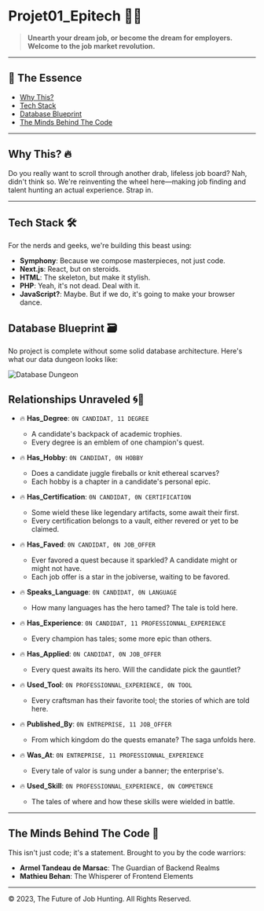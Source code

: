 # Projet01_Epitech 🚀💥

> **Unearth your dream job, or become the dream for employers. Welcome to the job market revolution.**

---

## 📌 The Essence

- [Why This?](#why-this-🔥)
- [Tech Stack](#tech-stack-🛠)
- [Database Blueprint](#database-blueprint-🗃)
- [The Minds Behind The Code](#the-minds-behind-the-code-🧠)

---

## Why This? 🔥

Do you really want to scroll through another drab, lifeless job board? Nah, didn't think so. We're reinventing the wheel here—making job finding and talent hunting an actual experience. Strap in.

---

## Tech Stack 🛠

For the nerds and geeks, we're building this beast using:

- **Symphony**: Because we compose masterpieces, not just code.
- **Next.js**: React, but on steroids.
- **HTML**: The skeleton, but make it stylish.
- **PHP**: Yeah, it's not dead. Deal with it.
- **JavaScript?**: Maybe. But if we do, it's going to make your browser dance.

## Database Blueprint 🗃

No project is complete without some solid database architecture. Here's what our data dungeon looks like:

![Database Dungeon](https://raw.githubusercontent.com/armeldemarsac92/projet01_epitech/informations/schema.png)

## Relationships Unraveled 🌀🔗

- 🔥 **Has_Degree**: `0N CANDIDAT, 11 DEGREE`  
    - A candidate's backpack of academic trophies.
    - Every degree is an emblem of one champion's quest.

- 🔥 **Has_Hobby**: `0N CANDIDAT, 0N HOBBY`  
    - Does a candidate juggle fireballs or knit ethereal scarves?
    - Each hobby is a chapter in a candidate's personal epic.

- 🔥 **Has_Certification**: `0N CANDIDAT, 0N CERTIFICATION`  
    - Some wield these like legendary artifacts, some await their first.
    - Every certification belongs to a vault, either revered or yet to be claimed.

- 🔥 **Has_Faved**: `0N CANDIDAT, 0N JOB_OFFER`  
    - Ever favored a quest because it sparkled? A candidate might or might not have.
    - Each job offer is a star in the jobiverse, waiting to be favored.

- 🔥 **Speaks_Language**: `0N CANDIDAT, 0N LANGUAGE`  
    - How many languages has the hero tamed? The tale is told here.

- 🔥 **Has_Experience**: `0N CANDIDAT, 11 PROFESSIONNAL_EXPERIENCE`  
    - Every champion has tales; some more epic than others.

- 🔥 **Has_Applied**: `0N CANDIDAT, 0N JOB_OFFER`  
    - Every quest awaits its hero. Will the candidate pick the gauntlet?

- 🔥 **Used_Tool**: `0N PROFESSIONNAL_EXPERIENCE, 0N TOOL`  
    - Every craftsman has their favorite tool; the stories of which are told here.

- 🔥 **Published_By**: `0N ENTREPRISE, 11 JOB_OFFER`  
    - From which kingdom do the quests emanate? The saga unfolds here.

- 🔥 **Was_At**: `0N ENTREPRISE, 11 PROFESSIONNAL_EXPERIENCE`  
    - Every tale of valor is sung under a banner; the enterprise's.

- 🔥 **Used_Skill**: `0N PROFESSIONNAL_EXPERIENCE, 0N COMPETENCE`  
    - The tales of where and how these skills were wielded in battle.

---

## The Minds Behind The Code 🧠

This isn't just code; it's a statement. Brought to you by the code warriors:
  
- **Armel Tandeau de Marsac**: The Guardian of Backend Realms
- **Mathieu Behan**: The Whisperer of Frontend Elements

---

&copy; 2023, The Future of Job Hunting. All Rights Reserved.
